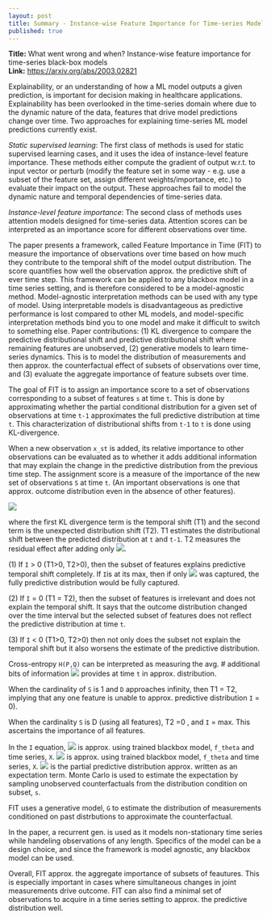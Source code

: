 ```yaml
---
layout: post
title: Summary - Instance-wise Feature Importance for Time-series Models
published: true
---
```

**Title:**	What went wrong and when? Instance-wise feature importance for time-series black-box models  
**Link:**	https://arxiv.org/abs/2003.02821

Explainability, or an understanding of how a ML model outputs a given prediction, is important for decision making in healthcare applications. Explainability has been overlooked in the time-series domain where due to the dynamic nature of the data, features that drive model predictions change over time. Two approaches for explaining time-series ML model predictions currently exist. 

_Static supervised learning_: The first class of methods is used for static supervised learning cases, and it uses the idea of instance-level feature importance. These methods either compute the gradient of output w.r.t. to input vector or perturb (modify the feature set in some way - e.g. use a subset of the feature set, assign different weights/importance, etc.) to evaluate their impact on the output. These approaches fail to model the dynamic nature and temporal dependencies of time-series data. 

_Instance-level feature importance_: The second class of methods uses attention models designed for time-series data. Attention scores can be interpreted as an importance score for different observations over time.

The paper presents a framework, called Feature Importance in Time (FIT) to measure the importance of observations over time based on how much they contribute to the temporal shift of the model output distribution. The score quantifies how well the observation approx. the predictive shift of ever time step. This framework can be applied to any blackbox model in a time series setting, and is therefore considered to be a model-agnostic method. Model-agnostic interpretation methods can be used with any type of model. Using interpretable models is disadvantageous as predictive performance is lost compared to other ML models, and model-specific interpretation methods bind you to one model and make it difficult to switch to something else. Paper contributions: (1) KL divergence to compare the predictive distributional shift and predictive distributional shift where remaining features are unobserved, (2) generative models to learn time-series dynamics. This is to model the distribution of measurements and then approx. the counterfactual effect of subsets of observations over time, and (3) evaluate the aggregate importance of feature subsets over time.

The goal of FIT is to assign an importance score to a set of observations corresponding to a subset of features `s` at time `t`. This is done by approximating whether the partial conditional distribution for a given set of observations at time `t-1` approximates the full predictive distribution at time `t`. This characterization of distributional shifts from `t-1` to `t` is done using KL-divergence.

When a new observation `x_st` is added, its relative importance to other observations can be evaluated as to whether it adds additional information that may explain the change in the predictive distribution from the previous time step. The assignment score is a measure of the importance of the new set of observations `S` at time `t`. (An important observations is one that approx. outcome distribution even in the absence of other features). 

<img src = "https://latex.codecogs.com/gif.latex?I%28x_s%2C%20t%29%20%3D%20KL%28p%28y%7CX_%7B0%3At%7D%29%7C%7C%20p%28y%7CX_%7B0%3At-1%7D%29%29%20-%20KL%28p%28y%7CX_%7B0%3At%7D%29%7C%7C%20p%28y%7CX_%7B0%3At-1%7D%2C%20x_%7BS%2Ct%7D%29%29" >

where the first KL divergence term is the temporal shift (T1) and the second term is the unexpected distribution shift (T2). T1 estimates the distributional shift between the predicted distribution at `t` and `t-1`. T2 measures the residual effect after adding only <img src= "https://latex.codecogs.com/gif.latex?x_%7BS%2Ct%7D">.

(1) If `I` > 0 (T1>0, T2>0), then the subset of features explains predictive temporal shift completely. If `I`is at its max, then if only <img src= "https://latex.codecogs.com/gif.latex?x_%7BS%2Ct%7D"> was captured, the fully predictive distribution would be fully captured.

(2) If `I` = 0 (T1 = T2), then the subset of features is irrelevant and does not explain the temporal shift. It says that the outcome distribution changed over the time interval but the selected subset of features does not reflect the predictive distribution at time `t`.

(3) If `I` < 0 (T1>0, T2>0) then not only does the subset not explain the temporal shift but it also worsens the estimate of the predictive distribution.

Cross-entropy `H(P,Q)` can be interpreted as measuring the avg. # additional bits of information <img src= "https://latex.codecogs.com/gif.latex?x_%7BS%2Ct%7D"> provides at time `t` in approx. distribution. 

When the cardinality of `S` is 1 and `D` approaches infinity, then T1 = T2, implying that any one feature is unable to approx. predictive distribution `I` = 0).

When the cardinality `S` is D (using all features), T2 =0 , and `I` = max. This ascertains the importance of all features.

In the `I` equation, <img src = "https://latex.codecogs.com/gif.latex?p%28y%7CX_%7B0%3At%7D%29"> is approx. using trained blackbox model, `f_theta` and time series, `X`. 
<img src = "https://latex.codecogs.com/gif.latex?p%28y%7CX_%7B0%3At-1%7D%29"> is approx. using trained blackbox model, `f_theta` and time series, `X`.
<img src = "https://latex.codecogs.com/gif.latex?p%28y%7CX_%7B0%3At-1%7D%2C%20x_%7BS%2Ct%7D%29"> is the partial predictive distribution approx. written as an expectation term. Monte Carlo is used to estimate the expectation by sampling unobserved counterfactuals from the distribution condition on subset, `s`.

FIT uses a generative model, `G` to estimate the distribution of measurements conditioned on past distrbutions to approximate the counterfactual.

In the paper, a recurrent gen. is used as it models non-stationary time series while handeling observations of any length. Specifics of the model can be a design choice, and since the framework is model agnostic, any blackbox model can be used.

Overall, FIT approx. the aggregate importance of subsets of feautures. This is especially important in cases where simultaneous changes in joint measurements drive outcome. FIT can also find a minimal set of observations to acquire in a time series setting to approx. the predictive distribution well.
